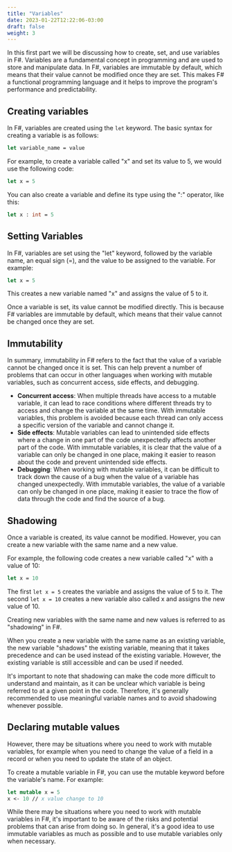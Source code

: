 ```yaml
---
title: "Variables"
date: 2023-01-22T12:22:06-03:00
draft: false
weight: 3
---
```


In this first part we will be discussing how to create, set, and use variables in F#. Variables are a fundamental concept in programming and are used to store and manipulate data. In F#, variables are immutable by default, which means that their value cannot be modified once they are set. This makes F# a functional programming language and it helps to improve the program's performance and predictability.

## Creating variables

In F#, variables are created using the `let` keyword. The basic syntax for creating a variable is as follows:
```fsharp
let variable_name = value
```
For example, to create a variable called "x" and set its value to 5, we would use the following code:
```fsharp
let x = 5
```
You can also create a variable and define its type using the ":" operator, like this:
```fsharp
let x : int = 5
```

## Setting Variables

In F#, variables are set using the "let" keyword, followed by the variable name, an equal sign (=), and the value to be assigned to the variable. For example:

```fsharp
let x = 5
```

This creates a new variable named "x" and assigns the value of 5 to it.

Once a variable is set, its value cannot be modified directly. This is because F# variables are immutable by default, which means that their value cannot be changed once they are set.

## Immutability

In summary, immutability in F# refers to the fact that the value of a variable cannot be changed once it is set. This can help prevent a number of problems that can occur in other languages when working with mutable variables, such as concurrent access, side effects, and debugging.

- **Concurrent access**: When multiple threads have access to a mutable variable, it can lead to race conditions where different threads try to access and change the variable at the same time. With immutable variables, this problem is avoided because each thread can only access a specific version of the variable and cannot change it.
- **Side effects**: Mutable variables can lead to unintended side effects where a change in one part of the code unexpectedly affects another part of the code. With immutable variables, it is clear that the value of a variable can only be changed in one place, making it easier to reason about the code and prevent unintended side effects.
- **Debugging**: When working with mutable variables, it can be difficult to track down the cause of a bug when the value of a variable has changed unexpectedly. With immutable variables, the value of a variable can only be changed in one place, making it easier to trace the flow of data through the code and find the source of a bug.

## Shadowing

Once a variable is created, its value cannot be modified. However, you can create a new variable with the same name and a new value. 

For example, the following code creates a new variable called "x" with a value of 10:
```fsharp
let x = 10
```
The first `let x = 5` creates the variable and assigns the value of 5 to it. The second `let x = 10` creates a new variable also called x and assigns the new value of 10.

Creating new variables with the same name and new values is referred to as "shadowing" in F#.

When you create a new variable with the same name as an existing variable, the new variable "shadows" the existing variable, meaning that it takes precedence and can be used instead of the existing variable. However, the existing variable is still accessible and can be used if needed.

It's important to note that shadowing can make the code more difficult to understand and maintain, as it can be unclear which variable is being referred to at a given point in the code. Therefore, it's generally recommended to use meaningful variable names and to avoid shadowing whenever possible.

## Declaring mutable values

However, there may be situations where you need to work with mutable variables, for example when you need to change the value of a field in a record or when you need to update the state of an object.

To create a mutable variable in F#, you can use the mutable keyword before the variable's name. For example:

```fsharp
let mutable x = 5
x <- 10 // x value change to 10
```

While there may be situations where you need to work with mutable variables in F#, it's important to be aware of the risks and potential problems that can arise from doing so. In general, it's a good idea to use immutable variables as much as possible and to use mutable variables only when necessary.